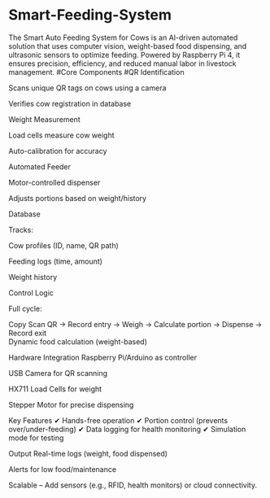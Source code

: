 # Smart-Feeding-System
The Smart Auto Feeding System for Cows is an AI-driven automated solution that uses computer vision, weight-based food dispensing, and ultrasonic sensors to optimize feeding. Powered by Raspberry Pi 4, it ensures precision, efficiency, and reduced manual labor in livestock management.
#Core Components
#QR Identification

Scans unique QR tags on cows using a camera

Verifies cow registration in database

Weight Measurement

Load cells measure cow weight

Auto-calibration for accuracy

Automated Feeder

Motor-controlled dispenser

Adjusts portions based on weight/history

Database

Tracks:

Cow profiles (ID, name, QR path)

Feeding logs (time, amount)

Weight history

Control Logic

Full cycle:

Copy
Scan QR → Record entry → Weigh → Calculate portion → Dispense → Record exit  
Dynamic food calculation (weight-based)

Hardware Integration
Raspberry Pi/Arduino as controller

USB Camera for QR scanning

HX711 Load Cells for weight

Stepper Motor for precise dispensing

Key Features
✔ Hands-free operation
✔ Portion control (prevents over/under-feeding)
✔ Data logging for health monitoring
✔ Simulation mode for testing

Output
Real-time logs (weight, food dispensed)

Alerts for low food/maintenance

Scalable – Add sensors (e.g., RFID, health monitors) or cloud connectivity.
